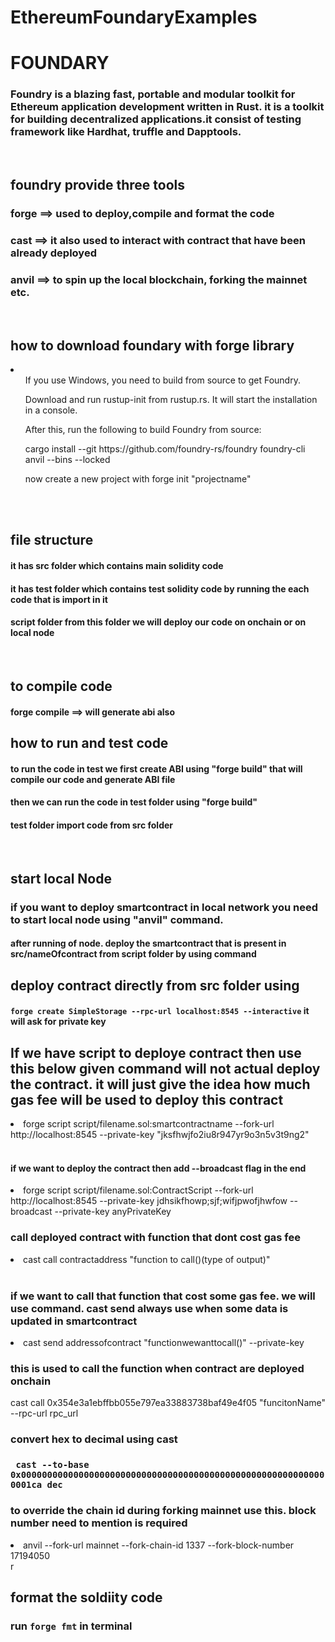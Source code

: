 # EthereumFoundaryExamples

# FOUNDARY

### Foundry is a blazing fast, portable and modular toolkit for Ethereum application development written in Rust. it is a toolkit for building decentralized applications.it consist of testing framework like Hardhat, truffle and Dapptools.

 <br>

 ## foundry provide three tools
 ### forge ==> used to deploy,compile and format the code

 ### cast ==> it also used to interact with contract that have been already deployed

 ### anvil ==> to spin up the local blockchain, forking the mainnet etc.
 <br>

## how to download foundary with forge library

 <li>
 
 <ul> If you use Windows, you need to build from source to get Foundry.</ul>

<ul> Download and run rustup-init from rustup.rs. It will start the installation in a console.</ul>

<ul> After this, run the following to build Foundry from source:</ul>

<ul>cargo install --git https://github.com/foundry-rs/foundry foundry-cli anvil --bins --locked </ul>

<ul>

now create a new project with forge init "projectname"

</ul>
 
 
 </li>
 <br>
 <br>

## file structure

#### it has src folder which contains main solidity code

#### it has test folder which contains test solidity code by running the each code that is import in it

#### script folder from this folder we will deploy our code on onchain or on local node

<br>

## to compile code

#### forge compile ==> will generate abi also

## how to run and test code

#### to run the code in test we first create ABI using "forge build" that will compile our code and generate ABI file

#### then we can run the code in test folder using "forge build"

#### test folder import code from src folder

<br>

## start local Node

### if you want to deploy smartcontract in local network you need to start local node using "anvil" command.

#### after running of node. deploy the smartcontract that is present in src/nameOfcontract from script folder by using command

## deploy contract directly from src folder using 

#### ```forge create SimpleStorage --rpc-url localhost:8545 --interactive``` it will ask for private key

## If we have script to deploye contract then use this below given command will not actual deploy the contract. it will just give the idea how much gas fee will be used to deploy this contract

<li>forge script script/filename.sol:smartcontractname --fork-url http://localhost:8545 --private-key "jksfhwjfo2iu8r947yr9o3n5v3t9ng2" </li>
<br>

#### if we want to deploy the contract then add --broadcast flag in the end

<li> forge script script/filename.sol:ContractScript --fork-url http://localhost:8545 --private-key jdhsikfhowp;sjf;wifjpwofjhwfow --broadcast --private-key anyPrivateKey

### call deployed contract with function that dont cost gas fee

<li>cast call contractaddress "function to call()(type of output)"</li> 
<br>

### if we want to call that function that cost some gas fee. we will use command. cast send always use when some data is updated in smartcontract

<li> cast send addressofcontract "functionwewanttocall()" --private-key

### this is used to call the function when contract are deployed onchain

cast call 0x354e3a1ebffbb055e797ea33883738baf49e4f05 "funcitonName" --rpc-url rpc_url

### convert hex to decimal using cast

### ``` cast --to-base 0x00000000000000000000000000000000000000000000000000000000000001ca dec```

### to override the chain id during forking mainnet use this. block number need to mention is required

<li> anvil --fork-url mainnet --fork-chain-id 1337 --fork-block-number 17194050 </li>r


## format the soldiity code

### run ```forge fmt``` in terminal 
